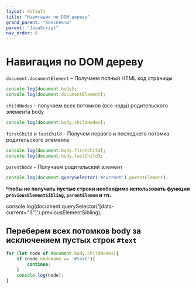 ```yaml
---
layout: default
title: "Навигация по DOM дереву"
grand_parent: "Конспекты"
parent: "JavaScript"
nav_order: 8
---
```


# Навигация по DOM дереву

`document.documentElement` – Получаем полный HTML код страницы

```javascript
console.log(document.body);
console.log(document.documentElement);
```

`childNodes` – получаем всех потомков (все ноды) родительского элемента body

```javascript
console.log(document.body.childNodes);
```


`firstChild` и `lastChild` – Получем первого и последнего потомка родительского элемента

```javascript
console.log(document.body.firstChild);
console.log(document.body.lastChild);
```


`parentNode` – Получаем родительский элемент

```javascript
console.log(document.querySelector('#current').parentElement);
```

**Чтобы не получать пустые строки необходимо использовать функции `previousElementSibling`, `parentElemen` и тп.**

console.log(document.querySelector('[data-current="3"]').previousElementSibling);

## Переберем всех потомков body за исключением пустых строк `#text`

```javascript
for (let node of document.body.childNodes){
    if (node.nodeName == '#text'){
        continue;
    }
    console.log(node);
}
```